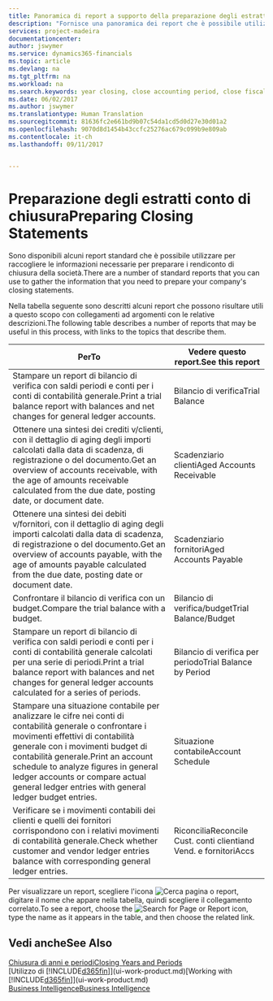 ```yaml
---
title: Panoramica di report a supporto della preparazione degli estratti conto di chiusura | Documenti Microsoft
description: "Fornisce una panoramica dei report che è possibile utilizzare per raccogliere le informazioni e preparare gli estratti conto di chiusura della società alla chiusura dell'anno fiscale."
services: project-madeira
documentationcenter: 
author: jswymer
ms.service: dynamics365-financials
ms.topic: article
ms.devlang: na
ms.tgt_pltfrm: na
ms.workload: na
ms.search.keywords: year closing, close accounting period, close fiscal year, aging, creditor payments, vendor payments, assets, liabilities, equity, analysis, reporting, financial report, business intelligence, BI, Power Bi, KPI
ms.date: 06/02/2017
ms.author: jswymer
ms.translationtype: Human Translation
ms.sourcegitcommit: 81636fc2e661bd9b07c54da1cd5d0d27e30d01a2
ms.openlocfilehash: 9070d8d1454b43ccfc25276ac679c099b9e809ab
ms.contentlocale: it-ch
ms.lasthandoff: 09/11/2017


---
```

# <a name="preparing-closing-statements"></a><span data-ttu-id="08d3e-103">Preparazione degli estratti conto di chiusura</span><span class="sxs-lookup"><span data-stu-id="08d3e-103">Preparing Closing Statements</span></span>
<span data-ttu-id="08d3e-104">Sono disponibili alcuni report standard che è possibile utilizzare per raccogliere le informazioni necessarie per preparare i rendiconto di chiusura della società.</span><span class="sxs-lookup"><span data-stu-id="08d3e-104">There are a number of standard reports that you can use to gather the information that you need to prepare your company's closing statements.</span></span>

<span data-ttu-id="08d3e-105">Nella tabella seguente sono descritti alcuni report che possono risultare utili a questo scopo con collegamenti ad argomenti con le relative descrizioni.</span><span class="sxs-lookup"><span data-stu-id="08d3e-105">The following table describes a number of reports that may be useful in this process, with links to the topics that describe them.</span></span>

| <span data-ttu-id="08d3e-106">Per</span><span class="sxs-lookup"><span data-stu-id="08d3e-106">To</span></span> | <span data-ttu-id="08d3e-107">Vedere questo report.</span><span class="sxs-lookup"><span data-stu-id="08d3e-107">See this report</span></span> |
| --- | --- |
| <span data-ttu-id="08d3e-108">Stampare un report di bilancio di verifica con saldi periodi e conti per i conti di contabilità generale.</span><span class="sxs-lookup"><span data-stu-id="08d3e-108">Print a trial balance report with balances and net changes for general ledger accounts.</span></span> |<span data-ttu-id="08d3e-109">Bilancio di verifica</span><span class="sxs-lookup"><span data-stu-id="08d3e-109">Trial Balance</span></span> |
| <span data-ttu-id="08d3e-110">Ottenere una sintesi dei crediti v/clienti, con il dettaglio di aging degli importi calcolati dalla data di scadenza, di registrazione o del documento.</span><span class="sxs-lookup"><span data-stu-id="08d3e-110">Get an overview of accounts receivable, with the age of amounts receivable calculated from the due date, posting date, or document date.</span></span> |<span data-ttu-id="08d3e-111">Scadenziario clienti</span><span class="sxs-lookup"><span data-stu-id="08d3e-111">Aged Accounts Receivable</span></span> |
| <span data-ttu-id="08d3e-112">Ottenere una sintesi dei debiti v/fornitori, con il dettaglio di aging degli importi calcolati dalla data di scadenza, di registrazione o del documento.</span><span class="sxs-lookup"><span data-stu-id="08d3e-112">Get an overview of accounts payable, with the age of amounts payable calculated from the due date, posting date or document date.</span></span> |<span data-ttu-id="08d3e-113">Scadenziario fornitori</span><span class="sxs-lookup"><span data-stu-id="08d3e-113">Aged Accounts Payable</span></span> |
| <span data-ttu-id="08d3e-114">Confrontare il bilancio di verifica con un budget.</span><span class="sxs-lookup"><span data-stu-id="08d3e-114">Compare the trial balance with a budget.</span></span> |<span data-ttu-id="08d3e-115">Bilancio di verifica/budget</span><span class="sxs-lookup"><span data-stu-id="08d3e-115">Trial Balance/Budget</span></span> |
| <span data-ttu-id="08d3e-116">Stampare un report di bilancio di verifica con saldi periodi e conti per i conti di contabilità generale calcolati per una serie di periodi.</span><span class="sxs-lookup"><span data-stu-id="08d3e-116">Print a trial balance report with balances and net changes for general ledger accounts calculated for a series of periods.</span></span> |<span data-ttu-id="08d3e-117">Bilancio di verifica per periodo</span><span class="sxs-lookup"><span data-stu-id="08d3e-117">Trial Balance by Period</span></span> |
| <span data-ttu-id="08d3e-118">Stampare una situazione contabile per analizzare le cifre nei conti di contabilità generale o confrontare i movimenti effettivi di contabilità generale con i movimenti budget di contabilità generale.</span><span class="sxs-lookup"><span data-stu-id="08d3e-118">Print an account schedule to analyze figures in general ledger accounts or compare actual general ledger entries with general ledger budget entries.</span></span> |<span data-ttu-id="08d3e-119">Situazione contabile</span><span class="sxs-lookup"><span data-stu-id="08d3e-119">Account Schedule</span></span> |
| <span data-ttu-id="08d3e-120">Verificare se i movimenti contabili dei clienti e quelli dei fornitori corrispondono con i relativi movimenti di contabilità generale.</span><span class="sxs-lookup"><span data-stu-id="08d3e-120">Check whether customer and vendor ledger entries balance with corresponding general ledger entries.</span></span> |<span data-ttu-id="08d3e-121">Riconcilia</span><span class="sxs-lookup"><span data-stu-id="08d3e-121">Reconcile Cust.</span></span> <span data-ttu-id="08d3e-122">conti clienti</span><span class="sxs-lookup"><span data-stu-id="08d3e-122">and Vend.</span></span> <span data-ttu-id="08d3e-123">e fornitori</span><span class="sxs-lookup"><span data-stu-id="08d3e-123">Accs</span></span> |

<span data-ttu-id="08d3e-124">Per visualizzare un report, scegliere l'icona ![Cerca pagina o report](media/ui-search/search_small.png "icona Cerca pagina o report"), digitare il nome che appare nella tabella, quindi scegliere il collegamento correlato.</span><span class="sxs-lookup"><span data-stu-id="08d3e-124">To see a report, choose the ![Search for Page or Report](media/ui-search/search_small.png "Search for Page or Report icon") icon, type the name as it appears in the table, and then choose the related link.</span></span>

## <a name="see-also"></a><span data-ttu-id="08d3e-125">Vedi anche</span><span class="sxs-lookup"><span data-stu-id="08d3e-125">See Also</span></span>
[<span data-ttu-id="08d3e-126">Chiusura di anni e periodi</span><span class="sxs-lookup"><span data-stu-id="08d3e-126">Closing Years and Periods</span></span>](year-close-years-periods.md)  
<span data-ttu-id="08d3e-127">[Utilizzo di [!INCLUDE[d365fin](includes/d365fin_md.md)]](ui-work-product.md)</span><span class="sxs-lookup"><span data-stu-id="08d3e-127">[Working with [!INCLUDE[d365fin](includes/d365fin_md.md)]](ui-work-product.md)</span></span>  
[<span data-ttu-id="08d3e-128">Business Intelligence</span><span class="sxs-lookup"><span data-stu-id="08d3e-128">Business Intelligence</span></span>](bi.md)

